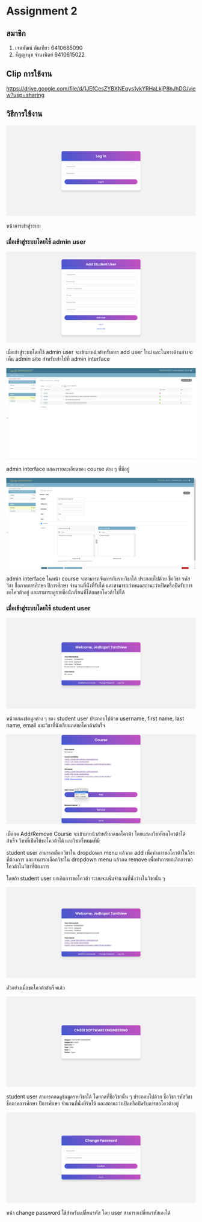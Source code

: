 # Assignment 2

## สมาชิก

1. เจตพัฒน์ ตันเทียว 6410685090
1. ชัญญานุช จำนงนิตย์ 6410615022 

## Clip การใช้งาน

https://drive.google.com/file/d/1JEfCesZYBXNEqys1ykYRHaLkjP8hJhDG/view?usp=sharing

## วิธีการใช้งาน

![](readmepic/login.png)

หน้าการเข้าสู่ระบบ

### เมื่อเข้าสู่ระบบโดยใช้ admin user 

![](readmepic/adduser.png)

เมื่อเข้าสู่ระบบโดยใช้ admin user จะเข้ามาหน้าสำหรับการ add user ใหม่ และในทางด้านล่างจะเห็น admin site สำหรับเข้าไปที่ admin interface

![](readmepic/admincourse.png)

admin interface แสดงรายละเอียดของ course ต่าง ๆ ที่มีอยู่

![](readmepic/adminincourse.png)

admin interface ในหน้า course จะสามารถจัดการกับรายวิชาได้ ประกอบไปด้วย ชื่อวิชา รหัสวิชา ชื่อภาคการศึกษา ปีการศึกษา จำนวนที่นั่งที่รับได้ และสามารถกำหนดสถานะว่าเปิดหรือปิดรับการขอโควต้าอยู่
และสามารถดูรายชื่อนักเรียนที่ได้กดขอโควต้าไปได้

### เมื่อเข้าสู่ระบบโดยใช้ student user 

![](readmepic/index.png)

หน้าแสดงข้อมูลต่าง ๆ ของ student user ประกอบไปด้วย username, first name, last name, email และวิชาที่นักเรียนกดขอโควต้าสำเร็จ

![](readmepic/addcourse.png)

เมื่อกด Add/Remove Course จะเข้ามาหน้าสำหรับกดขอโควต้า โดยแสดงวิชาที่ขอโควต้าได้สำเร็จ วิชาที่เปิดให้ขอโควต้าได้ และวิชาทั้งหมดที่มี

student user สามารถเลือกวิชาใน dropdown menu แล้วกด add เพื่อทำการขอโควต้าในวิชาที่ต้องการ และสามารถเลือกวิชาใน dropdown menu แล้วกด remove เพื่อทำการยกเลิกการขอโควต้าในวิชาที่ต้องการ

โดยถ้า student user ยกเลิกการขอโควต้า ระบบจะเพิ่มจำนวนที่นั่งว่างในวิชานั้น ๆ

![](readmepic/alreadyadd.png)

ตัวอย่างเมื่อขอโควต้าสำเร็จแล้ว

![](readmepic/courseinfo.png)

student user สามารถกดดูข้อมูลรายวิชาได้ โดยกดที่ชื่อวิชานั้น ๆ ประกอบไปด้วย ชื่อวิชา รหัสวิชา ชื่อภาคการศึกษา ปีการศึกษา จำนวนที่นั่งที่รับได้ และสถานะว่าเปิดหรือปิดรับการขอโควต้าอยู่

![](readmepic/changepass.png)

หน้า change password ใช้สำหรับเปลี่ยนรหัส โดย user สามารถเปลี่ยนรหัสเองได้
